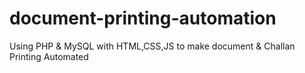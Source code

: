 # document-printing-automation
Using PHP &amp; MySQL with HTML,CSS,JS to make document &amp; Challan Printing Automated

